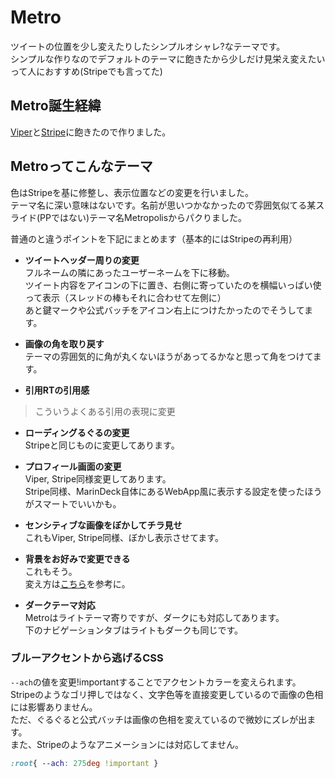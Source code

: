 # Metro
ツイートの位置を少し変えたりしたシンプルオシャレ?なテーマです。<br>
シンプルな作りなのでデフォルトのテーマに飽きたから少しだけ見栄え変えたいって人におすすめ(Stripeでも言ってた)

## Metro誕生経緯
[Viper](https://github.com/nabetako21/DeckTheme/blob/main/Viper/Viper.md)と[Stripe](https://github.com/nabetako21/DeckTheme/blob/main/Stripe/Stripe.md)に飽きたので作りました。

## Metroってこんなテーマ
色はStripeを基に修整し、表示位置などの変更を行いました。<br>
テーマ名に深い意味はないです。名前が思いつかなかったので雰囲気似てる某スライド(PPではない)テーマ名Metropolisからパクりました。<br>

普通のと違うポイントを下記にまとめます（基本的にはStripeの再利用）

* **ツイートヘッダー周りの変更**<br>
フルネームの隣にあったユーザーネームを下に移動。<br>
ツイート内容をアイコンの下に置き、右側に寄っていたのを横幅いっぱい使って表示（スレッドの棒もそれに合わせて左側に）<br>
あと鍵マークや公式バッチをアイコン右上につけたかったのでそうしてます。

* **画像の角を取り戻す**<br>
テーマの雰囲気的に角が丸くないほうがあってるかなと思って角をつけてます。

* **引用RTの引用感**<br>
> こういうよくある引用の表現に変更

* **ローディングるぐるの変更**<br>
Stripeと同じものに変更してあります。

* **プロフィール画面の変更**<br>
Viper, Stripe同様変更してあります。<br>
Stripe同様、MarinDeck自体にあるWebApp風に表示する設定を使ったほうがスマートでいいかも。

* **センシティブな画像をぼかしてチラ見せ**<br>
これもViper, Stripe同様、ぼかし表示させてます。

* **背景をお好みで変更できる**<br>
これもそう。<br>
変え方は[こちら](https://github.com/nabetako21/DeckTheme#%E6%8B%A1%E5%BC%B5css)を参考に。

* **ダークテーマ対応**<br>
Metroはライトテーマ寄りですが、ダークにも対応してあります。<br>
下のナビゲーションタブはライトもダークも同じです。

### ブルーアクセントから逃げるCSS<br>
`--ach`の値を変更!importantすることでアクセントカラーを変えられます。<br>
Stripeのようなゴリ押しではなく、文字色等を直接変更しているので画像の色相には影響ありません。<br>
ただ、ぐるぐると公式バッチは画像の色相を変えているので微妙にズレが出ます。<br>
また、Stripeのようなアニメーションには対応してません。
```CSS
:root{ --ach: 275deg !important }
```
